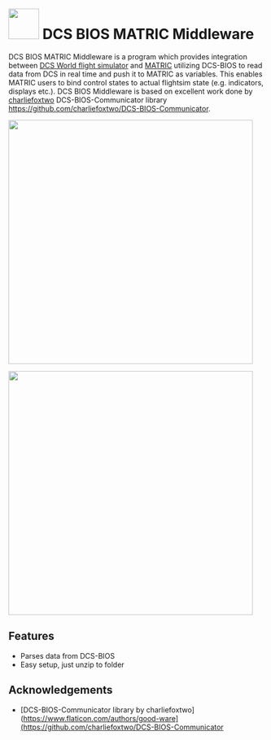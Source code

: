 
# <img src="https://github.com/tgudelj/DCS-BIOS-MATRIC-Middleware/assets/1483482/280d3acd-7cd9-4e77-9a0c-a2b79d28fb2b" height="60" /> DCS BIOS MATRIC Middleware

DCS BIOS MATRIC Middleware is a program which provides integration between [DCS World flight simulator](**https://www.digitalcombatsimulator.com/) and [MATRIC](https://matricapp.com) utilizing DCS-BIOS to read data from DCS in real time and push it to MATRIC as variables.
This enables MATRIC users to bind control states to actual flightsim state (e.g. indicators, displays etc.). 
DCS BIOS Middleware is based on excellent work done by [charliefoxtwo](https://github.com/charliefoxtwo) DCS-BIOS-Communicator library https://github.com/charliefoxtwo/DCS-BIOS-Communicator.



<img src="https://github.com/tgudelj/DCS-BIOS-MATRIC-Middleware/assets/1483482/e91c08b9-622d-4653-b05b-0a1770ad8210" width="480" /><br/>

<img src="https://github.com/tgudelj/DCS-BIOS-MATRIC-Middleware/assets/1483482/34fd3a8c-b5c5-4b87-9751-2420596d3665" width="480" />


## Features

- Parses data from DCS-BIOS
- Easy setup, just unzip to folder

## Acknowledgements

- [DCS-BIOS-Communicator library by charliefoxtwo](https://www.flaticon.com/authors/good-ware](https://github.com/charliefoxtwo/DCS-BIOS-Communicator
